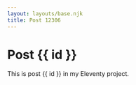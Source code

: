 ```yaml
---
layout: layouts/base.njk
title: Post 12306
---
```


# Post {{ id }}

This is post {{ id }} in my Eleventy project.
